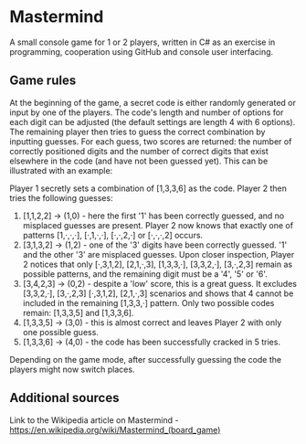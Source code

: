 # Mastermind

A small console game for 1 or 2 players, written in C# as an exercise in programming, cooperation using GitHub and console user interfacing.

## Game rules

At the beginning of the game, a secret code is either randomly generated or input by one of the players. The code's length and number of options for each digit can be adjusted (the default settings are length 4 with 6 options). The remaining player then tries to guess the correct combination by inputting guesses. For each guess, two scores are returned: the number of correctly positioned digits and the number of correct digits that exist elsewhere in the code (and have not been guessed yet). This can be illustrated with an example:

Player 1 secretly sets a combination of [1,3,3,6] as the code. Player 2 then tries the following guesses:
1. [1,1,2,2] -> (1,0) - here the first '1' has been correctly guessed, and no misplaced guesses are present. Player 2 now knows that exactly one of patterns [1,·,·,·], [·,1,·,·], [·,·,2,·] or [·,·,·,2] occurs.
2. [3,1,3,2] -> (1,2) - one of the '3' digits have been correctly guessed. '1' and the other '3' are misplaced guesses. Upon closer inspection, Player 2 notices that only [·,3,1,2], [2,1,·,3], [1,3,3,·], [3,3,2,·], [3,·,2,3] remain as possible patterns, and the remaining digit must be a '4', '5' or '6'.
3. [3,4,2,3] -> (0,2) - despite a 'low' score, this is a great guess. It excludes [3,3,2,·], [3,·,2,3] [·,3,1,2], [2,1,·,3] scenarios and shows that 4 cannot be included in the remaining [1,3,3,·] pattern. Only two possible codes remain: [1,3,3,5] and [1,3,3,6].
4. [1,3,3,5] -> (3,0) - this is almost correct and leaves Player 2 with only one possible guess.
5. [1,3,3,6] -> (4,0) - the code has been successfully cracked in 5 tries.

Depending on the game mode, after successfully guessing the code the players might now switch places.

## Additional sources

Link to the Wikipedia article on Mastermind - https://en.wikipedia.org/wiki/Mastermind_(board_game)
